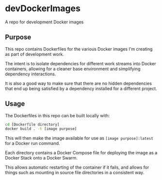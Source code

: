 # devDockerImages

A repo for development Docker images

## Purpose

This repo contains Dockerfiles for the various Docker images I'm creating as part of development work.

The intent is to isolate dependencies for different work streams into Docker containers, allowing for a cleaner base environment and simplifying dependency interactions.

It is also a good way to make sure that there are no hidden dependencies that end up being satisfied by a dependency installed for a different project.

## Usage

The Dockerfiles in this repo can be built locally with:

```bash
cd [Dockerfile directory]
docker build . -t [image purpose]
```

This will then make the image available for use as `[image purpose]:latest` for a Docker run command.

Each directory contains a Docker Compose file for deploying the image as a Docker Stack onto a Docker Swarm.

This allows automatic restarting of the container if it fails, and allows for things such as mounting in source file directories in a consistent way.

